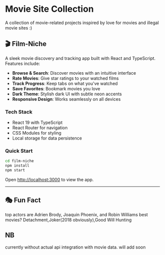 # Movie Site Collection

A collection of movie-related projects inspired by love for movies and illegal movie sites :)

## 🎬 Film-Niche

A sleek movie discovery and tracking app built with React and TypeScript. Features include:

- **Browse & Search**: Discover movies with an intuitive interface
- **Rate Movies**: Give star ratings to your watched films
- **Track Progress**: Keep tabs on what you've watched
- **Save Favorites**: Bookmark movies you love
- **Dark Theme**: Stylish dark UI with subtle neon accents
- **Responsive Design**: Works seamlessly on all devices

### Tech Stack
- React 19 with TypeScript
- React Router for navigation
- CSS Modules for styling
- Local storage for data persistence

### Quick Start
```bash
cd film-niche
npm install
npm start
```

Open [http://localhost:3000](http://localhost:3000) to view the app.

---

## 🎭 Fun Fact
top actors are Adrien Brody, Joaquin Phoenix, and Robin Williams
best movies? Detachment,Joker(2018 obviously),Good Will Hunting


## NB
currently without actual api integration with movie data. will add soon